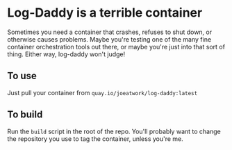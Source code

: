 # Log-Daddy is a terrible container

Sometimes you need a container that crashes, refuses to shut down, or
otherwise causes problems. Maybe you're testing one of the many fine
container orchestration tools out there, or maybe you're just into
that sort of thing. Either way, log-daddy won't judge!

## To use

Just pull your container from `quay.io/joeatwork/log-daddy:latest`

## To build

Run the `build` script in the root of the repo. You'll probably want to change the
repository you use to tag the container, unless you're me.
